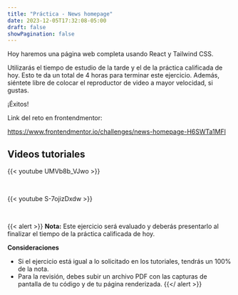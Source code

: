 ```yaml
---
title: "Práctica - News homepage"
date: 2023-12-05T17:32:08-05:00
draft: false
showPagination: false
---
```


Hoy haremos una página web completa usando React y Tailwind CSS.

Utilizarás el tiempo de estudio de la tarde y el de la práctica calificada de hoy. Esto te da un total de 4 horas para terminar este ejercicio. Además, siéntete libre de colocar el reproductor de video a mayor velocidad, si gustas.

¡Éxitos!

Link del reto en frontendmentor:

https://www.frontendmentor.io/challenges/news-homepage-H6SWTa1MFl

## Videos tutoriales

{{< youtube UMVb8b_VJwo >}}

<br>

{{< youtube S-7ojizDxdw >}}

<br>

{{< alert >}}
**Nota:** Este ejercicio será evaluado y deberás presentarlo al finalizar el tiempo de la práctica calificada de hoy.

**Consideraciones**

- Si el ejercicio está igual a lo solicitado en los tutoriales, tendrás un 100% de la nota.
- Para la revisión, debes subir un archivo PDF con las capturas de pantalla de tu código y de tu página renderizada.
  {{</ alert >}}
